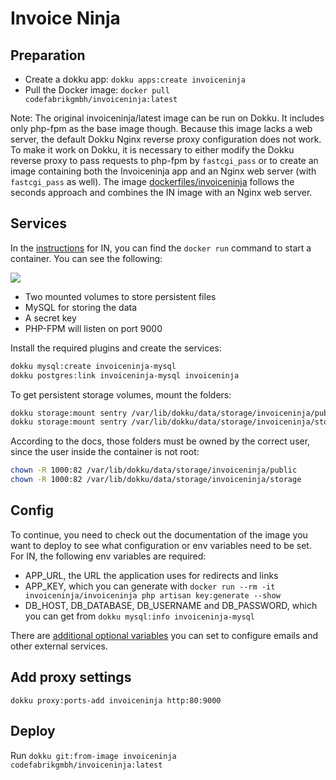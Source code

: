 # Invoice Ninja

## Preparation

* Create a dokku app: `dokku apps:create invoiceninja`
* Pull the Docker image: `docker pull codefabrikgmbh/invoiceninja:latest`

Note: The original invoiceninja/latest image can be run on Dokku. It includes
only php-fpm as the base image though. Because this image lacks a web server,
the default Dokku Nginx reverse proxy configuration does not work. To make it
work on Dokku, it is necessary to either modify the Dokku reverse proxy to pass
requests to php-fpm by `fastcgi_pass` or to create an image containing both the
Invoiceninja app and an Nginx web server (with `fastcgi_pass` as well). The
image
[dockerfiles/invoiceninja](https://github.com/code-fabrik/dockerfiles/tree/master/invoiceninja)
follows the seconds approach and combines the IN image with an Nginx web
server.

## Services

In the [instructions](https://github.com/invoiceninja/dockerfiles/wiki/docker-only-setup)
for IN, you can find the `docker run` command to start a container. You can see
the following:

![](invoiceninja-run-config.png)

* Two mounted volumes to store persistent files
* MySQL for storing the data
* A secret key
* PHP-FPM will listen on port 9000

Install the required plugins and create the services:

```bash
dokku mysql:create invoiceninja-mysql
dokku postgres:link invoiceninja-mysql invoiceninja
```

To get persistent storage volumes, mount the folders:

```bash
dokku storage:mount sentry /var/lib/dokku/data/storage/invoiceninja/public:/var/invoiceninja/public
dokku storage:mount sentry /var/lib/dokku/data/storage/invoiceninja/storage:/var/invoiceninja/storage
```

According to the docs, those folders must be owned by the correct user, since
the user inside the container is not root:

```bash
chown -R 1000:82 /var/lib/dokku/data/storage/invoiceninja/public
chown -R 1000:82 /var/lib/dokku/data/storage/invoiceninja/storage
```

## Config

To continue, you need to check out the documentation of the image you want to
deploy to see what configuration or env variables need to be set. For IN, the
following env variables are required:

* APP_URL, the URL the application uses for redirects and links
* APP_KEY, which you can generate with `docker run --rm -it invoiceninja/invoiceninja php artisan key:generate --show`
* DB_HOST, DB_DATABASE, DB_USERNAME and DB_PASSWORD, which you can get from `dokku mysql:info invoiceninja-mysql`

There are [additional optional variables](https://github.com/invoiceninja/invoiceninja/blob/master/.env.example)
you can set to configure emails and other external services.

## Add proxy settings

`dokku proxy:ports-add invoiceninja http:80:9000`

## Deploy

Run `dokku git:from-image invoiceninja codefabrikgmbh/invoiceninja:latest`
